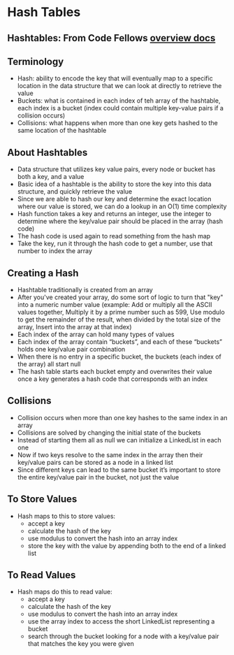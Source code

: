 # Hash Tables

## Hashtables: From Code Fellows [overview docs](https://codefellows.github.io/common_curriculum/data_structures_and_algorithms/Code_401/class-30/resources/Hashtables.html)

## Terminology

- Hash: ability to encode the key that will eventually map to a specific location in the data structure that we can look at directly to retrieve the value
- Buckets: what is contained in each index of teh array of the hashtable, each index is a bucket (index could contain multiple key-value pairs if a collision occurs)
- Collisions: what happens when more than one key gets hashed to the same location of the hashtable

## About Hashtables

- Data structure that utilizes key value pairs, every node or bucket has both a key, and a value
- Basic idea of a hashtable is the ability to store the key into this data structure, and quickly retrieve the value
- Since we are able to hash our key and determine the exact location where our value is stored, we can do a lookup in an O(1) time complexity
- Hash function takes a key and returns an integer, use the integer to determine where the key/value pair should be placed in the array (hash code)
- The hash code is used again to read something from the hash map
- Take the key, run it through the hash code to get a number, use that number to index the array

## Creating a Hash

- Hashtable traditionally is created from an array
- After you've created your array, do some sort of logic to turn that "key" into a numeric number value (example: Add or multiply all the ASCII values together, Multiply it by a prime number such as 599, Use modulo to get the remainder of the result, when divided by the total size of the array, Insert into the array at that index)
- Each index of the array can hold many types of values
- Each index of the array contain “buckets”, and each of these “buckets” holds one key/value pair combination
- When there is no entry in a specific bucket, the buckets (each index of the array) all start null
- The hash table starts each bucket empty and overwrites their value once a key generates a hash code that corresponds with an index

## Collisions

- Collision occurs when more than one key hashes to the same index in an array
- Collisions are solved by changing the initial state of the buckets
- Instead of starting them all as null we can initialize a LinkedList in each one
- Now if two keys resolve to the same index in the array then their key/value pairs can be stored as a node in a linked list
- Since different keys can lead to the same bucket it’s important to store the entire key/value pair in the bucket, not just the value

## To Store Values

- Hash maps to this to store values:
  - accept a key
  - calculate the hash of the key
  - use modulus to convert the hash into an array index
  - store the key with the value by appending both to the end of a linked list

## To Read Values

- Hash maps do this to read value:
  - accept a key
  - calculate the hash of the key
  - use modulus to convert the hash into an array index
  - use the array index to access the short LinkedList representing a bucket
  - search through the bucket looking for a node with a key/value pair that matches the key you were given
  